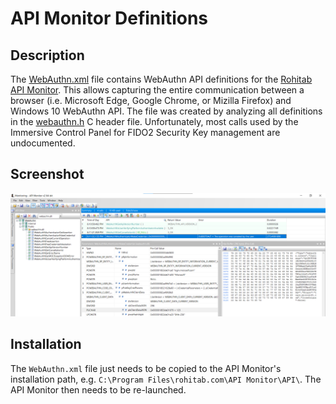# API Monitor Definitions

## Description
The [WebAuthn.xml](WebAuthn.xml) file contains WebAuthn API definitions for the [Rohitab API Monitor](http://www.rohitab.com/apimonitor).
This allows capturing the entire communication between a browser (i.e. Microsoft Edge, Google Chrome, or Mizilla Firefox) and Windows 10 WebAuthn API.
The file was created by analyzing all definitions in the [webauthn.h](https://github.com/microsoft/webauthn/blob/master/webauthn.h) C header file.
Unfortunately, most calls used by the Immersive Control Panel for FIDO2 Security Key management are undocumented.

## Screenshot

[![API Monitor Screenshot](../Media\Screenshots\Debugging\api_monitor.png)](#)

## Installation
The `WebAuthn.xml` file just needs to be copied to the API Monitor's installation path, e.g. `C:\Program Files\rohitab.com\API Monitor\API\`.
The API Monitor then needs to be re-launched.
